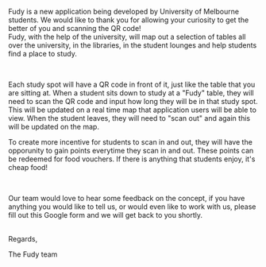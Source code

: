 <body>
<p>Fudy is a new application being developed by University of Melbourne students. We would like to thank you for allowing your curiosity to get the better of you and scanning the QR code!

  <br />
Fudy, with the help of the university, will map out a selection of tables all over the university, in the libraries, in the student lounges and help students find a place to study.<p> 

  <br />
<p>Each study spot will have a QR code in front of it, just like the table that you are sitting at. When a student sits down to study at a "Fudy" table, they will need to scan the QR code and input how long they will be in that study spot. This will be updated on a real time map that application users will be able to view. When the student leaves, they will need to "scan out" and again this will be updated on the map.

  <br />
  
To create more incentive for students to scan in and out, they will have the opporunity to gain points everytime they scan in and out. These points can be redeemed for food vouchers. If there is anything that students enjoy, it's cheap food!<p>
<p>
  <br />
  
Our team would love to hear some feedback on the concept, if you have anything you would like to tell us, or would even like to work with us, please fill out this Google form and we will get back to you shortly.
<p>
  <br />
Regards,
  <p>
  The Fudy team

<body>
